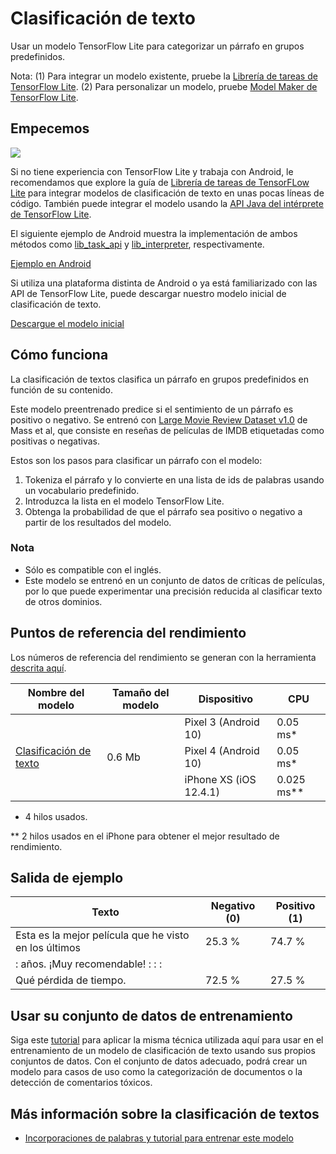 # Clasificación de texto

Usar un modelo TensorFlow Lite para categorizar un párrafo en grupos predefinidos.

Nota: (1) Para integrar un modelo existente, pruebe la [Librería de tareas de TensorFlow Lite](https://www.tensorflow.org/lite/inference_with_metadata/task_library/nl_classifier). (2) Para personalizar un modelo, pruebe [Model Maker de TensorFlow Lite](https://www.tensorflow.org/lite/models/modify/model_maker/text_classification).

## Empecemos

<img src="images/screenshot.gif" class="attempt-right" style="max-width: 300px">

Si no tiene experiencia con TensorFlow Lite y trabaja con Android, le recomendamos que explore la guía de [Librería de tareas de TensorFLow Lite](../../inference_with_metadata/task_library/nl_classifier) para integrar modelos de clasificación de texto en unas pocas líneas de código. También puede integrar el modelo usando la [API Java del intérprete de TensorFlow Lite](../../guide/inference#load_and_run_a_model_in_java).

El siguiente ejemplo de Android muestra la implementación de ambos métodos como [lib_task_api](https://github.com/tensorflow/examples/tree/master/lite/examples/text_classification/android/lib_task_api) y [lib_interpreter](https://github.com/tensorflow/examples/tree/master/lite/examples/text_classification/android/lib_interpreter), respectivamente.

<a class="button button-primary" href="https://github.com/tensorflow/examples/tree/master/lite/examples/text_classification/android">Ejemplo en Android</a>

Si utiliza una plataforma distinta de Android o ya está familiarizado con las API de TensorFlow Lite, puede descargar nuestro modelo inicial de clasificación de texto.

<a class="button button-primary" href="https://storage.googleapis.com/download.tensorflow.org/models/tflite/text_classification/text_classification_v2.tflite">Descargue el modelo inicial</a>

## Cómo funciona

La clasificación de textos clasifica un párrafo en grupos predefinidos en función de su contenido.

Este modelo preentrenado predice si el sentimiento de un párrafo es positivo o negativo. Se entrenó con [Large Movie Review Dataset v1.0](http://ai.stanford.edu/~amaas/data/sentiment/) de Mass et al, que consiste en reseñas de películas de IMDB etiquetadas como positivas o negativas.

Estos son los pasos para clasificar un párrafo con el modelo:

1. Tokeniza el párrafo y lo convierte en una lista de ids de palabras usando un vocabulario predefinido.
2. Introduzca la lista en el modelo TensorFlow Lite.
3. Obtenga la probabilidad de que el párrafo sea positivo o negativo a partir de los resultados del modelo.

### Nota

- Sólo es compatible con el inglés.
- Este modelo se entrenó en un conjunto de datos de críticas de películas, por lo que puede experimentar una precisión reducida al clasificar texto de otros dominios.

## Puntos de referencia del rendimiento

Los números de referencia del rendimiento se generan con la herramienta [descrita aquí](https://www.tensorflow.org/lite/performance/benchmarks).

<table>
  <thead>
    <tr>
      <th>Nombre del modelo</th>
      <th>Tamaño del modelo</th>
      <th>Dispositivo</th>
      <th>CPU</th>
    </tr>
  </thead>
  <tr>
    <td rowspan="3">       <a href="https://storage.googleapis.com/download.tensorflow.org/models/tflite/text_classification/text_classification_v2.tflite">Clasificación de texto</a>
</td>
    <td rowspan="3">       0.6 Mb</td>
    <td>Pixel 3 (Android 10)</td>
    <td>0.05 ms*</td>
  </tr>
   <tr>
     <td>Pixel 4 (Android 10)</td>
    <td>0.05 ms*</td>
  </tr>
   <tr>
     <td>iPhone XS (iOS 12.4.1)</td>
    <td>0.025 ms**</td>
  </tr>
</table>

* 4 hilos usados.

** 2 hilos usados en el iPhone para obtener el mejor resultado de rendimiento.

## Salida de ejemplo

Texto | Negativo (0) | Positivo (1)
--- | --- | ---
Esta es la mejor película que he visto en los últimos | 25.3 % | 74.7 %
: años. ¡Muy recomendable!              :              :              : |  |
Qué pérdida de tiempo. | 72.5 % | 27.5 %

## Usar su conjunto de datos de entrenamiento

Siga este [tutorial](https://www.tensorflow.org/lite/models/modify/model_maker/text_classification) para aplicar la misma técnica utilizada aquí para usar en el entrenamiento de un modelo de clasificación de texto usando sus propios conjuntos de datos. Con el conjunto de datos adecuado, podrá crear un modelo para casos de uso como la categorización de documentos o la detección de comentarios tóxicos.

## Más información sobre la clasificación de textos

- [Incorporaciones de palabras y tutorial para entrenar este modelo](https://www.tensorflow.org/tutorials/text/word_embeddings)
